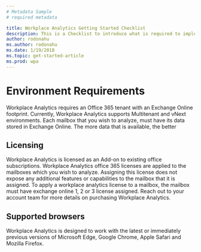 ```yaml
---
# Metadata Sample
# required metadata

title: Workplace Analytics Getting Started Checklist
description: This is a Checklist to introduce what is required to implement Workplace Analytics for your Organization
author: rodonahu
ms.author: rodonahu
ms.date: 1/19/2018
ms.topic: get-started-article
ms.prod: wpa
---
```

# Environment Requirements
Workplace Analytics requires an Office 365 tenant with an Exchange Online footprint.  Currently, Workplace Analytics supports Multitenant and vNext environments.
Each mailbox that you wish to analyze, must have its data stored in Exchange Online. The more data that is available, the better
## Licensing
Workplace Analytics is licensed as an Add-on to existing office subscriptions. Workplace Analytics office 365 licenses are applied to the mailboxes which you wish to analyze. Assigning this license does not expose any additional features or capabilities to the mailbox that it is assigned. To apply a workplace analytics license to a mailbox, the mailbox must have exchange online 1, 2 or 3 license assigned. Reach out to your account team for more details on purchasing Workplace Analytics.
## Supported browsers
Workplace Analytics is designed to work with the latest or immediately previous versions of Microsoft Edge, Google Chrome, Apple Safari and Mozilla Firefox.
